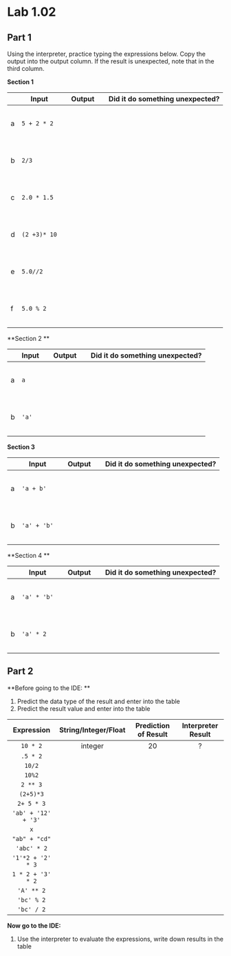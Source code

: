 # Lab 1.02

## Part 1
Using the interpreter, practice typing the expressions below. Copy the output into the output column. If the result is unexpected, note that in the third column.

**Section 1**

| |Input | &nbsp; &nbsp; Output &nbsp; &nbsp;|Did it do something unexpected?|
|-| ----| ------- | ----------- |
|a| `5 + 2 * 2` |<br><br><br><br>| | 
|b| `2/3 `|<br><br><br><br>| | 
|c| `2.0 * 1.5`|<br><br><br><br>| | 
|d| `(2 +3)* 10`|<br><br><br><br>| | 
|e| `5.0//2` |<br><br><br><br>| | 
|f| `5.0 % 2` |<br><br><br><br>| | 
    

**Section 2 **

||Input | &nbsp; &nbsp; Output &nbsp; &nbsp;|Did it do something unexpected?|
|-| ----| ------- | ----------- |
|a| `a` |<br><br><br><br>| | 
|b|`'a'`|<br><br><br><br>| | 

**Section 3**

||Input | &nbsp; &nbsp; Output &nbsp; &nbsp;|Did it do something unexpected?| 
|-| ----| ------- | ----------- |
|a| `'a + b'`|<br><br><br><br>| | 
|b| `'a' + 'b'`|<br><br><br><br>| | 

**Section 4 **

||Input | &nbsp; &nbsp; Output &nbsp; &nbsp;|Did it do something unexpected?| 
|-| ----| ------- | ----------- |
|a| `'a' * 'b'` |<br><br><br><br>| | 
|b| `'a' * 2` |<br><br><br><br>| | 

## Part 2
**Before going to the IDE: **

1. Predict the data type of the result and enter into the table
2. Predict the result value and enter into the table

|     Expression     | String/Integer/Float| Prediction of Result | Interpreter Result| 
| :------------------: | :-----------------------: | :--------------------: | :-----------------:|
|`10 * 2`            |   integer                |    20               |         ?         | 
| `.5 * 2`           |                         |                      |                   | 
| `10/2`             |                         |                      |                   | 
| `10%2`            |                         |                      |                   | 
| `2 ** 3`           |                         |                      |                   | 
| `(2+5)*3`          |                         |                      |                   | 
| `2+ 5 * 3`         |                         |                      |                   | 
| `'ab' + '12' + '3'`|                         |                      |                   | 
| `x`                |                         |                      |                   | 
| `"ab" + "cd"`      |                         |                      |                   | 
| `'abc' * 2`        |                         |                      |                   | 
| `'1'*2 + '2' * 3`  |                         |                      |                   | 
| `1 * 2 + '3' * 2`  |                         |                      |                   | 
| `'A' ** 2`         |                         |                      |                   | 
| `'bc' % 2`        |                         |                      |                   | 
| `'bc' / 2`         |                         |                      |                   |  

**Now go to the IDE:** 
1.  Use the interpreter to evaluate the expressions, write down results in the table 